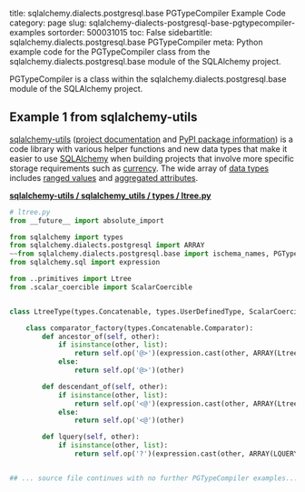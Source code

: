 title: sqlalchemy.dialects.postgresql.base PGTypeCompiler Example Code
category: page
slug: sqlalchemy-dialects-postgresql-base-pgtypecompiler-examples
sortorder: 500031015
toc: False
sidebartitle: sqlalchemy.dialects.postgresql.base PGTypeCompiler
meta: Python example code for the PGTypeCompiler class from the sqlalchemy.dialects.postgresql.base module of the SQLAlchemy project.


PGTypeCompiler is a class within the sqlalchemy.dialects.postgresql.base module of the SQLAlchemy project.


## Example 1 from sqlalchemy-utils
[sqlalchemy-utils](https://github.com/kvesteri/sqlalchemy-utils)
([project documentation](https://sqlalchemy-utils.readthedocs.io/en/latest/)
and
[PyPI package information](https://pypi.org/project/SQLAlchemy-Utils/))
is a code library with various helper functions and new data types
that make it easier to use [SQLAlchemy](/sqlalchemy.html) when building
projects that involve more specific storage requirements such as
[currency](https://sqlalchemy-utils.readthedocs.io/en/latest/data_types.html#module-sqlalchemy_utils.types.currency).
The wide array of
[data types](https://sqlalchemy-utils.readthedocs.io/en/latest/data_types.html)
includes [ranged values](https://sqlalchemy-utils.readthedocs.io/en/latest/range_data_types.html)
and [aggregated attributes](https://sqlalchemy-utils.readthedocs.io/en/latest/aggregates.html).

[**sqlalchemy-utils / sqlalchemy_utils / types / ltree.py**](https://github.com/kvesteri/sqlalchemy-utils/blob/master/sqlalchemy_utils/types/ltree.py)

```python
# ltree.py
from __future__ import absolute_import

from sqlalchemy import types
from sqlalchemy.dialects.postgresql import ARRAY
~~from sqlalchemy.dialects.postgresql.base import ischema_names, PGTypeCompiler
from sqlalchemy.sql import expression

from ..primitives import Ltree
from .scalar_coercible import ScalarCoercible


class LtreeType(types.Concatenable, types.UserDefinedType, ScalarCoercible):

    class comparator_factory(types.Concatenable.Comparator):
        def ancestor_of(self, other):
            if isinstance(other, list):
                return self.op('@>')(expression.cast(other, ARRAY(LtreeType)))
            else:
                return self.op('@>')(other)

        def descendant_of(self, other):
            if isinstance(other, list):
                return self.op('<@')(expression.cast(other, ARRAY(LtreeType)))
            else:
                return self.op('<@')(other)

        def lquery(self, other):
            if isinstance(other, list):
                return self.op('?')(expression.cast(other, ARRAY(LQUERY)))


## ... source file continues with no further PGTypeCompiler examples...

```

